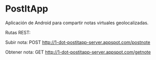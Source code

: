 # PostItApp

Aplicación de Android para compartir notas virtuales geolocalizadas.


Rutas REST:

Subir nota: POST http://1-dot-postitapp-server.appspot.com/postnote

Obtener nota: GET http://1-dot-postitapp-server.appspot.com/getnote
